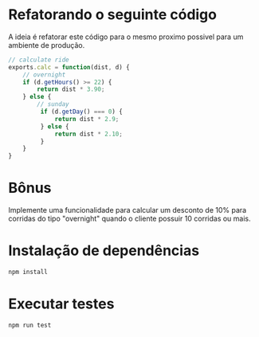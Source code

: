# Refatorando o seguinte código
A ideia é refatorar este código para o mesmo proximo possivel para um ambiente de produção.

```javascript
// calculate ride
exports.calc = function(dist, d) {
    // overnight
    if (d.getHours() >= 22) {
        return dist * 3.90;
    } else {
        // sunday
         if (d.getDay() === 0) {
             return dist * 2.9;
         } else {
             return dist * 2.10;
         }
    }
}
```

# Bônus

Implemente uma funcionalidade para calcular um desconto de 10% para corridas do tipo "overnight" quando o cliente possuir 10 corridas ou mais.

# Instalação de dependências 

```bash 
npm install
```

# Executar testes

```bash 
npm run test
```